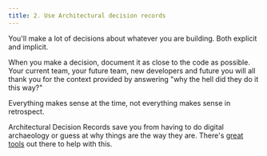 ```yaml
---
title: 2. Use Architectural decision records
---
```


You'll make a lot of decisions about whatever you are building. Both explicit and implicit. 

When you make a decision, document it as close to the code as possible. Your current team, your future team, new developers and future you will all thank you for the context provided by answering "why the hell did they do it this way?"

Everything makes sense at the time, not everything makes sense in retrospect.

Architectural Decision Records save you from having to do digital archaeology or guess at why things are the way they are. There's [great tools](https://github.com/npryce/adr-tools) out there to help with this.
